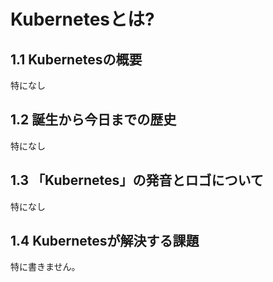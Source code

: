 # Kubernetesとは?
## 1.1 Kubernetesの概要
特になし
## 1.2 誕生から今日までの歴史
特になし
## 1.3 「Kubernetes」の発音とロゴについて
特になし
## 1.4 Kubernetesが解決する課題
特に書きません。
